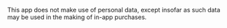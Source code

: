 This app does not make use of personal data, except insofar as such data may be used in the making of in-app purchases.
